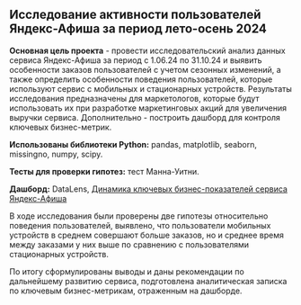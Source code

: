 <div> 

## Исследование активности пользователей Яндекс-Афиша за период лето-осень 2024
  
**Основная цель проекта** - провести исследовательский анализ данных сервиса Яндекс-Афиша за период с 1.06.24 по 31.10.24 и выявить особенности заказов пользователей с учетом сезонных изменений, а также определить особенности поведения пользователей, которые используют сервис с мобильных и стационарных устройств. Результаты исследования предназначены для маркетологов, которые будут использовать их при разработке маркетинговых акций для увеличения выручки сервиса. Дополнительно - построить дашборд для контроля ключевых бизнес-метрик.

**Использованы библиотеки Python:** pandas, matplotlib, seaborn, missingno, numpy, scipy.

**Тесты для проверки гипотез:** тест Манна-Уитни.

**Дашборд:** DataLens, [Динамика ключевых бизнес-показателей сервиса Яндекс-Афиша](https://datalens.yandex/fzqxvz6xxfva1)

В ходе исследования были проверены две гипотезы относительно поведения пользователей, выявлено, что пользователи мобильных устройств в среднем совершают больше заказов, но и среднее время между заказами у них выше по сравнению с пользователями стационарных устройств.

По итогу сформулированы выводы и даны рекомендации по дальнейшему развитию сервиса, подготовлена аналитическая записка по ключевым бизнес-метрикам, отраженным на дашборде. </div>

